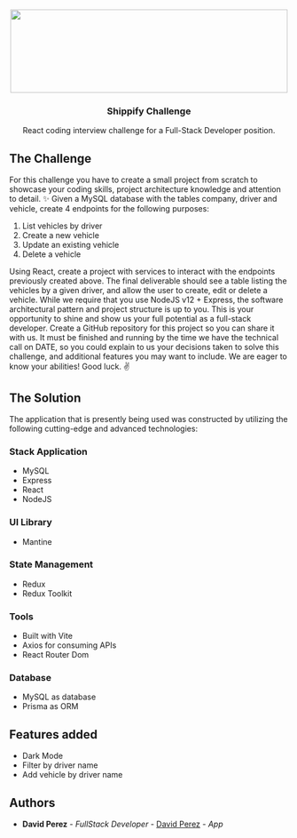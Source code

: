 
<br/>
<p align="center">
  <a href="https://github.com/davidperjac/rick-morty-wiki">
    <img src="https://cdn.shippify.co/web/images/latest/logo-shippify-lg.png" width="500" height="150"/>
  </a>

  <h3 align="center">Shippify Challenge</h3>

  <p align="center">
    React coding interview challenge for a Full-Stack Developer position.
    <br/>
  </p>
</p>

## The Challenge

For this challenge you have to create a small project from scratch to showcase your coding skills, project architecture knowledge and attention to detail. ✨
Given a MySQL database with the tables company, driver and vehicle, create 4 endpoints for the following purposes:
1.	List vehicles by driver
2.	Create a new vehicle
3.	Update an existing vehicle
4.	Delete a vehicle

Using React, create a project with services to interact with the endpoints previously created above. The final deliverable should see a table listing the vehicles by a given driver, and allow the user to create, edit or delete a vehicle.
While we require that you use NodeJS v12 + Express, the software architectural pattern and project structure is up to you. This is your opportunity to shine and show us your full potential as a full-stack developer.
Create a GitHub repository for this project so you can share it with us. It must be finished and running by the time we have the technical call on DATE, so you could explain to us your decisions taken to solve this challenge, and additional features you may want to include.
We are eager to know your abilities! Good luck. ✌️

## The Solution

The application that is presently being used was constructed by utilizing the following cutting-edge and advanced technologies:

### Stack Application
- MySQL
- Express
- React
- NodeJS

### UI Library

- Mantine

### State Management

- Redux
- Redux Toolkit

### Tools

- Built with Vite
- Axios for consuming APIs
- React Router Dom

### Database

- MySQL as database
- Prisma as ORM

## Features added

- Dark Mode
- Filter by driver name
- Add vehicle by driver name

## Authors

* **David Perez** - *FullStack Developer* - [David Perez](https://github.com/davidperjac) - *App*
